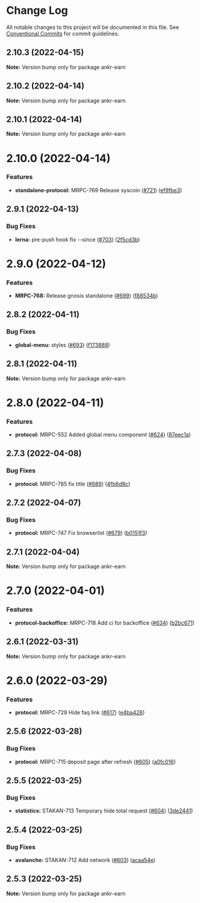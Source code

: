 # Change Log

All notable changes to this project will be documented in this file.
See [Conventional Commits](https://conventionalcommits.org) for commit guidelines.

## 2.10.3 (2022-04-15)

**Note:** Version bump only for package ankr-earn





## 2.10.2 (2022-04-14)

**Note:** Version bump only for package ankr-earn





## 2.10.1 (2022-04-14)

**Note:** Version bump only for package ankr-earn





# 2.10.0 (2022-04-14)


### Features

* **standalone-protocol:** MRPC-769 Release syscoin ([#721](https://github.com/Ankr-network/ankr-web/issues/721)) ([ef9fbe3](https://github.com/Ankr-network/ankr-web/commit/ef9fbe353ca56197886ee2738e22350252e5342a))





## 2.9.1 (2022-04-13)


### Bug Fixes

* **lerna:** pre-push hook fix --since ([#703](https://github.com/Ankr-network/ankr-web/issues/703)) ([2f5cd3b](https://github.com/Ankr-network/ankr-web/commit/2f5cd3bd253f27fea402a880b56eb7c25c162fab))





# 2.9.0 (2022-04-12)


### Features

* **MRPC-768:** Release gnosis standalone ([#699](https://github.com/Ankr-network/ankr-web/issues/699)) ([f88534b](https://github.com/Ankr-network/ankr-web/commit/f88534b9fc93d1e101d2e52ce546bd8a0b217ef3))





## 2.8.2 (2022-04-11)


### Bug Fixes

* **global-menu:** styles ([#693](https://github.com/Ankr-network/ankr-web/issues/693)) ([f173888](https://github.com/Ankr-network/ankr-web/commit/f173888f9553a34f59d3d25ecd5fe42294f9bf63))





## 2.8.1 (2022-04-11)

**Note:** Version bump only for package ankr-earn





# 2.8.0 (2022-04-11)


### Features

* **protocol:** MRPC-552 Added global menu component ([#624](https://github.com/Ankr-network/ankr-web/issues/624)) ([87eec1a](https://github.com/Ankr-network/ankr-web/commit/87eec1a7f3ae36b4b9178cb33260915f58db5536))





## 2.7.3 (2022-04-08)


### Bug Fixes

* **protocol:** MRPC-785 fix title ([#689](https://github.com/Ankr-network/ankr-web/issues/689)) ([4fb6d8c](https://github.com/Ankr-network/ankr-web/commit/4fb6d8ca4ffe385f569c15b2b57cd250abf15912))





## 2.7.2 (2022-04-07)


### Bug Fixes

* **protocol:** MRPC-747 Fix browserlist ([#679](https://github.com/Ankr-network/ankr-web/issues/679)) ([b0151f3](https://github.com/Ankr-network/ankr-web/commit/b0151f31a9b4b8ee92f4584bdd4780db9dfb1914))





## 2.7.1 (2022-04-04)

**Note:** Version bump only for package ankr-earn





# 2.7.0 (2022-04-01)


### Features

* **protocol-backoffice:** MRPC-718 Add ci for backoffice ([#634](https://github.com/Ankr-network/ankr-web/issues/634)) ([b2bc671](https://github.com/Ankr-network/ankr-web/commit/b2bc671ca589782649eb305d1eeb99087722e51e))





## 2.6.1 (2022-03-31)

**Note:** Version bump only for package ankr-earn





# 2.6.0 (2022-03-29)


### Features

* **protocol:** MRPC-729 Hide faq link ([#617](https://github.com/Ankr-network/ankr-web/issues/617)) ([e4ba428](https://github.com/Ankr-network/ankr-web/commit/e4ba4282bab188207ffa56655be3a3fb65e78c75))





## 2.5.6 (2022-03-28)


### Bug Fixes

* **protocol:** MRPC-715 deposit page after refresh ([#605](https://github.com/Ankr-network/ankr-web/issues/605)) ([a0fc016](https://github.com/Ankr-network/ankr-web/commit/a0fc016991c267822a323b295168d01d7a6b3ff7))





## 2.5.5 (2022-03-25)


### Bug Fixes

* **statistics:** STAKAN-713 Temporary hide total request ([#604](https://github.com/Ankr-network/ankr-web/issues/604)) ([3de2441](https://github.com/Ankr-network/ankr-web/commit/3de24410cf31b50c7119ea9a8a0c1abe010092b5))





## 2.5.4 (2022-03-25)


### Bug Fixes

* **avalanche:** STAKAN-712 Add network ([#603](https://github.com/Ankr-network/ankr-web/issues/603)) ([acaa54e](https://github.com/Ankr-network/ankr-web/commit/acaa54e82d5f58c1b478bea23fac4cb7e400acd8))





## 2.5.3 (2022-03-25)

**Note:** Version bump only for package ankr-earn
